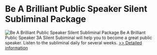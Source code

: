 # Be A Brilliant Public Speaker Silent Subliminal Package
![Be A Brilliant Public Speaker Silent Subliminal Package](https://mycommerce.akamaized.net/api/pimages/P300898401/BIG/300898401.JPG)
Be A Brilliant Public Speaker 3A Silent Subiminal will help you to become a great public speaker. Listen to the subliminal daily for several weeks.
[>> Detailed information](https://secure.shareit.com/shareit/product.html?productid=300898401&affiliateid=200057808)
